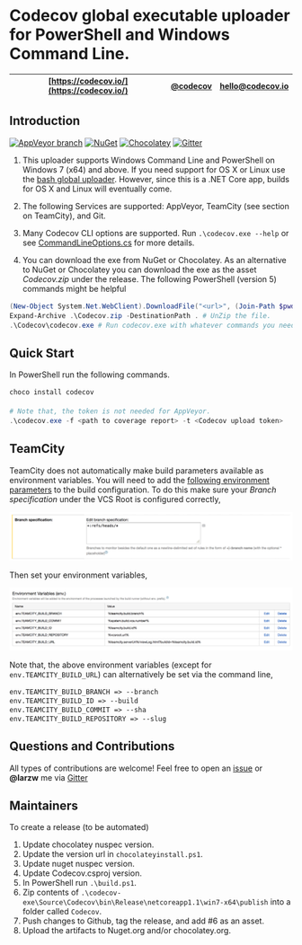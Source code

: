 # Codecov global executable uploader for PowerShell and Windows Command Line.

| [https://codecov.io/](https://codecov.io/) | [@codecov](https://twitter.com/codecov) | [hello@codecov.io](mailto:hello@codecov.io) |
| ------------------------ | ------------- | --------------------- |

## Introduction

[![AppVeyor branch](https://img.shields.io/appveyor/ci/larzw/codecov-exe/master.svg)](https://ci.appveyor.com/project/larzw/codecov-exe/branch/master)
[![NuGet](https://img.shields.io/nuget/v/Codecov.svg)](https://www.nuget.org/packages/Codecov/)
[![Chocolatey](https://img.shields.io/chocolatey/v/codecov.svg)](https://chocolatey.org/packages/codecov)
[![Gitter](https://img.shields.io/gitter/room/nwjs/nw.js.svg?maxAge=2592000)](https://gitter.im/codecov/support)

1. This uploader supports Windows Command Line and PowerShell on Windows 7 (x64) and above. If you need support for OS X or Linux use the [bash global uploader](https://github.com/codecov/codecov-bash). However, since this is a .NET Core app, builds for OS X and Linux will eventually come.

2. The following Services are supported: AppVeyor, TeamCity (see section on TeamCity), and Git.

3. Many Codecov CLI options are supported. Run `.\codecov.exe --help` or see [CommandLineOptions.cs](https://github.com/codecov/codecov-exe/blob/master/Source/Codecov/Program/CommandLineOptions.cs) for more details.

4. You can download the exe from NuGet or Chocolatey. As an alternative to NuGet or Chocolatey you can download the exe as the asset *Codecov.zip* under the release. The following PowerShell (version 5) commands might be helpful

```PowerShell
(New-Object System.Net.WebClient).DownloadFile("<url>", (Join-Path $pwd "Codecov.zip")) # Download Codecov.zip from github release.
Expand-Archive .\Codecov.zip -DestinationPath . # UnZip the file.
.\Codecov\codecov.exe # Run codecov.exe with whatever commands you need.
```

## Quick Start

In PowerShell run the following commands.
```PowerShell 
choco install codecov

# Note that, the token is not needed for AppVeyor.
.\codecov.exe -f <path to coverage report> -t <Codecov upload token>
```

## TeamCity

TeamCity does not automatically make build parameters available as environment variables. You will need to add the [following environment parameters](https://github.com/codecov/support/wiki/TeamCity) to the build configuration. To do this make sure your *Branch specification* under the VCS Root is configured correctly,

<p>
  <img src="./Images/branch-spec.png" width="1000em"/>
</p>

Then set your environment variables,

<p>
  <img src="./Images/envs.png" width="1000em"/>
</p>

Note that, the above environment variables (except for `env.TEAMCITY_BUILD_URL`) can alternatively be set via the command line,

```
env.TEAMCITY_BUILD_BRANCH => --branch
env.TEAMCITY_BUILD_ID => --build
env.TEAMCITY_BUILD_COMMIT => --sha
env.TEAMCITY_BUILD_REPOSITORY => --slug
```

## Questions and Contributions

All types of contributions are welcome! Feel free to open an [issue](https://github.com/codecov/codecov-exe/issues) or **@larzw** me via [Gitter](https://gitter.im/codecov/support)

## Maintainers

To create a release (to be automated)
1. Update chocolatey nuspec version.
2. Update the version url in `chocolateyinstall.ps1`.
3. Update nuget nuspec version.
4. Update Codecov.csproj version.
5. In PowerShell run `.\build.ps1`.
6. Zip contents of `.\codecov-exe\Source\Codecov\bin\Release\netcoreapp1.1\win7-x64\publish` into a folder called `Codecov`.
7. Push changes to Github, tag the release, and add #6 as an asset.
8. Upload the artifacts to Nuget.org and/or chocolatey.org.

